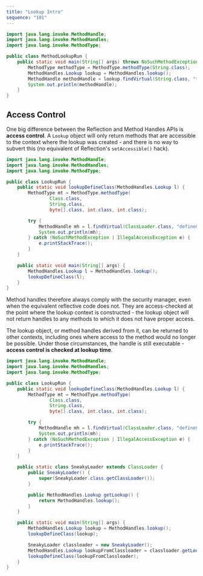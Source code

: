 ```yaml
---
title: "Lookup Intro"
sequence: "101"
---
```



```java
import java.lang.invoke.MethodHandle;
import java.lang.invoke.MethodHandles;
import java.lang.invoke.MethodType;

public class MethodLookupRun {
    public static void main(String[] args) throws NoSuchMethodException, IllegalAccessException {
        MethodType methodType = MethodType.methodType(String.class);
        MethodHandles.Lookup lookup = MethodHandles.lookup();
        MethodHandle methodHandle = lookup.findVirtual(String.class, "toString", methodType);
        System.out.println(methodHandle);
    }
}
```

## Access Control

One big difference between the Reflection and Method Handles APIs is **access control**.
A `Lookup` object will only return methods
that are accessible to the context where the lookup was created -
and there is no way to subvert this (no equivalent of Reflection's `setAccessible()` hack).

```java
import java.lang.invoke.MethodHandle;
import java.lang.invoke.MethodHandles;
import java.lang.invoke.MethodType;

public class LookupRun {
    public static void lookupDefineClass(MethodHandles.Lookup l) {
        MethodType mt = MethodType.methodType(
                Class.class,
                String.class,
                byte[].class, int.class, int.class);

        try {
            MethodHandle mh = l.findVirtual(ClassLoader.class, "defineClass", mt);
            System.out.println(mh);
        } catch (NoSuchMethodException | IllegalAccessException e) {
            e.printStackTrace();
        }
    }

    public static void main(String[] args) {
        MethodHandles.Lookup l = MethodHandles.lookup();
        lookupDefineClass(l);
    }
}
```

Method handles therefore always comply with the security manager,
even when the equivalent reflective code does not.
They are access-checked at the point where the lookup context is constructed -
the lookup object will not return handles to any methods to which it does not have proper access.

The lookup object, or method handles derived from it, can be returned to other contexts,
including ones where access to the method would no longer be possible.
Under those circumstances, the handle is still executable - **access control is checked at lookup time**.

```java
import java.lang.invoke.MethodHandle;
import java.lang.invoke.MethodHandles;
import java.lang.invoke.MethodType;

public class LookupRun {
    public static void lookupDefineClass(MethodHandles.Lookup l) {
        MethodType mt = MethodType.methodType(
                Class.class,
                String.class,
                byte[].class, int.class, int.class);

        try {
            MethodHandle mh = l.findVirtual(ClassLoader.class, "defineClass", mt);
            System.out.println(mh);
        } catch (NoSuchMethodException | IllegalAccessException e) {
            e.printStackTrace();
        }
    }

    public static class SneakyLoader extends ClassLoader {
        public SneakyLoader() {
            super(SneakyLoader.class.getClassLoader());
        }

        public MethodHandles.Lookup getLookup() {
            return MethodHandles.lookup();
        }
    }

    public static void main(String[] args) {
        MethodHandles.Lookup lookup = MethodHandles.lookup();
        lookupDefineClass(lookup);

        SneakyLoader classloader = new SneakyLoader();
        MethodHandles.Lookup lookupFromClassloader = classloader.getLookup();
        lookupDefineClass(lookupFromClassloader);
    }
}
```
